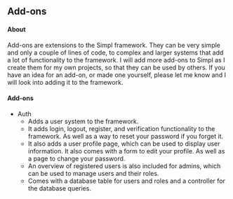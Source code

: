 ## Add-ons

#### About

Add-ons are extensions to the Simpl framework. They can be very simple and only a couple of lines of code, to complex and larger systems that add a lot of functionality to the framework. I will add more add-ons to Simpl as I create them for my own projects, so that they can be used by others. If you have an idea for an add-on, or made one yourself, please let me know and I will look into adding it to the framework.

#### Add-ons

* Auth
  * Adds a user system to the framework.
  * It adds login, logout, register, and verification functionality to the framework. As well as a way to reset your password if you forget it.
  * It also adds a user profile page, which can be used to display user information. It also comes with a form to edit your profile. As well as a page to change your password.
  * An overview of registered users is also included for admins, which can be used to manage users and their roles.
  * Comes with a database table for users and roles and a controller for the database queries.
